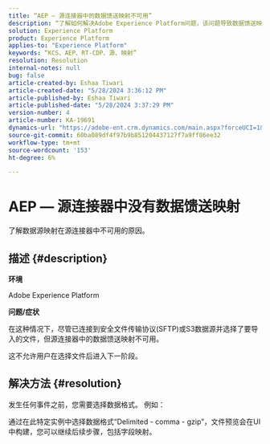```yaml
---
title: “AEP — 源连接器中的数据馈送映射不可用”
description: “了解如何解决Adobe Experience Platform问题，该问题导致数据馈送映射在源连接器中不可用。”
solution: Experience Platform
product: Experience Platform
applies-to: "Experience Platform"
keywords: “KCS、AEP、RT-CDP、源、映射”
resolution: Resolution
internal-notes: null
bug: false
article-created-by: Eshaa Tiwari
article-created-date: "5/28/2024 3:36:12 PM"
article-published-by: Eshaa Tiwari
article-published-date: "5/28/2024 3:37:29 PM"
version-number: 4
article-number: KA-19691
dynamics-url: "https://adobe-ent.crm.dynamics.com/main.aspx?forceUCI=1&pagetype=entityrecord&etn=knowledgearticle&id=69e95efe-071d-ef11-840b-6045bd026dc7"
source-git-commit: 60ba089df4f97b9b851204437127f7a9ff86ee32
workflow-type: tm+mt
source-wordcount: '153'
ht-degree: 6%

---
```


# AEP — 源连接器中没有数据馈送映射


了解数据源映射在源连接器中不可用的原因。

## 描述 {#description}


<b>环境</b>

Adobe Experience Platform

<b>问题/症状</b>

在这种情况下，尽管已连接到安全文件传输协议(SFTP)或S3数据源并选择了要导入的文件，但源连接器中的数据馈送映射不可用。

这不允许用户在选择文件后进入下一阶段。




## 解决方法 {#resolution}


发生任何事件之前，您需要选择数据格式。 例如：

通过在此特定实例中选择数据格式“Delimited - comma - gzip”，文件预览会在UI中构建，您可以继续后续步骤，包括字段映射。
